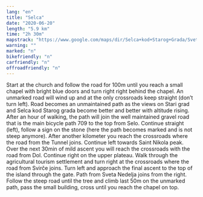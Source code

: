 ```yaml
---
lang: "en"
title: "Selca"
date: "2020-06-20"
length: "5.9 km"
time: "2h 30m"
mapstrack: "https://www.google.com/maps/dir/Selca+kod+Starog+Grada/Sveti+Nikola,+21465,+Svir%C4%8De/@43.1556965,16.5623259,14z/data=!3m1!4b1!4m14!4m13!1m5!1m1!1s0x134a7fb406cd048f:0xeed67076db024391!2m2!1d16.566431!2d43.1660808!1m5!1m1!1s0x134a7e589243301b:0xb511ab261b2d9d7e!2m2!1d16.597556!2d43.144528!3e2!5m1!1e4"
warning: ""
marked: "n"
bikefriendly: "n"
carfriendly: "n"
offroadfriendly: "n"
---
```


Start at the church and follow the road for 100m until you reach a small chapel with bright blue doors and turn right right behind the chapel. An unmarked road will wind up and at the only crossroads keep straight (don’t turn left). Road becomes an unmaintained path as the views on Stari grad and Selca kod Starog grada become better and better with altitude rising. After an hour of walking, the path will join the well maintained gravel road that is the main bicycle path 709 to the top from Selo. Continue straight (left), follow a sign on the stone (here the path becomes marked and is not steep anymore). After another kilometer you reach the crossroads where the road from the Tunnel joins. Continue left towards Saint Nikola peak. Over the next 30min of mild ascent you will reach the crossroads with the road from Dol. Continue right on the upper plateau. Walk through the agricultural tourism settlement and turn right at the crossroads where the road from Svirče joins. Turn left and approach the final ascent to the top of the island through the gate. Path from Sveta Nedelja joins from the right. Follow the steep road until the tree and climb last 50m on the unmarked path, pass the small building, cross until you reach the chapel on top.